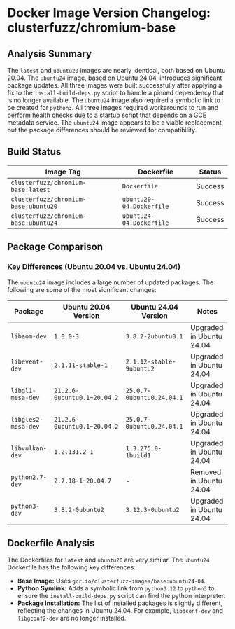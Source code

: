 # Docker Image Version Changelog: clusterfuzz/chromium-base


## Analysis Summary

The `latest` and `ubuntu20` images are nearly identical, both based on Ubuntu 20.04. The `ubuntu24` image, based on Ubuntu 24.04, introduces significant package updates. All three images were built successfully after applying a fix to the `install-build-deps.py` script to handle a pinned dependency that is no longer available. The `ubuntu24` image also required a symbolic link to be created for `python3`. All three images required workarounds to run and perform health checks due to a startup script that depends on a GCE metadata service. The `ubuntu24` image appears to be a viable replacement, but the package differences should be reviewed for compatibility.

## Build Status

| Image Tag                       | Dockerfile               | Status  |
| ------------------------------- | ------------------------ | ------- |
| `clusterfuzz/chromium-base:latest`  | `Dockerfile`             | Success |
| `clusterfuzz/chromium-base:ubuntu20`| `ubuntu20-04.Dockerfile` | Success |
| `clusterfuzz/chromium-base:ubuntu24`| `ubuntu24-04.Dockerfile` | Success |

## Package Comparison

### Key Differences (Ubuntu 20.04 vs. Ubuntu 24.04)

The `ubuntu24` image includes a large number of updated packages. The following are some of the most significant changes:

| Package                 | Ubuntu 20.04 Version | Ubuntu 24.04 Version | Notes                               |
| ----------------------- | -------------------- | -------------------- | ----------------------------------- |
| `libaom-dev`            | `1.0.0-3`            | `3.8.2-2ubuntu0.1`   | Upgraded in Ubuntu 24.04            |
| `libevent-dev`          | `2.1.11-stable-1`    | `2.1.12-stable-9ubuntu2` | Upgraded in Ubuntu 24.04            |
| `libgl1-mesa-dev`       | `21.2.6-0ubuntu0.1~20.04.2` | `25.0.7-0ubuntu0.24.04.1` | Upgraded in Ubuntu 24.04            |
| `libgles2-mesa-dev`     | `21.2.6-0ubuntu0.1~20.04.2` | `25.0.7-0ubuntu0.24.04.1` | Upgraded in Ubuntu 24.04            |
| `libvulkan-dev`         | `1.2.131.2-1`        | `1.3.275.0-1build1`  | Upgraded in Ubuntu 24.04            |
| `python2.7-dev`         | `2.7.18-1~20.04.7`   | -                    | Removed in Ubuntu 24.04             |
| `python3-dev`           | `3.8.2-0ubuntu2`     | `3.12.3-0ubuntu2`    | Upgraded in Ubuntu 24.04            |

## Dockerfile Analysis

The Dockerfiles for `latest` and `ubuntu20` are very similar. The `ubuntu24` Dockerfile has the following key differences:

*   **Base Image:** Uses `gcr.io/clusterfuzz-images/base:ubuntu24-04`.
*   **Python Symlink:** Adds a symbolic link from `python3.12` to `python3` to ensure the `install-build-deps.py` script can find the python interpreter.
*   **Package Installation:** The list of installed packages is slightly different, reflecting the changes in Ubuntu 24.04. For example, `libdconf-dev` and `libgconf2-dev` are no longer installed.
